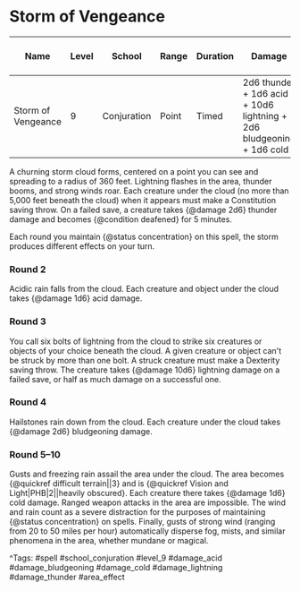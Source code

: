 # Storm of Vengeance

| Name | Level | School | Range | Duration | Damage | Save DC & Type |
|------|-------|--------|-------|----------|--------|----------------|
| Storm of Vengeance | 9 | Conjuration | Point | Timed | 2d6 thunder + 1d6 acid + 10d6 lightning + 2d6 bludgeoning + 1d6 cold | - |

A churning storm cloud forms, centered on a point you can see and spreading to a radius of 360 feet. Lightning flashes in the area, thunder booms, and strong winds roar. Each creature under the cloud (no more than 5,000 feet beneath the cloud) when it appears must make a Constitution saving throw. On a failed save, a creature takes {@damage 2d6} thunder damage and becomes {@condition deafened} for 5 minutes.

Each round you maintain {@status concentration} on this spell, the storm produces different effects on your turn.

### Round 2

Acidic rain falls from the cloud. Each creature and object under the cloud takes {@damage 1d6} acid damage.

### Round 3

You call six bolts of lightning from the cloud to strike six creatures or objects of your choice beneath the cloud. A given creature or object can't be struck by more than one bolt. A struck creature must make a Dexterity saving throw. The creature takes {@damage 10d6} lightning damage on a failed save, or half as much damage on a successful one.

### Round 4

Hailstones rain down from the cloud. Each creature under the cloud takes {@damage 2d6} bludgeoning damage.

### Round 5–10

Gusts and freezing rain assail the area under the cloud. The area becomes {@quickref difficult terrain||3} and is {@quickref Vision and Light|PHB|2||heavily obscured}. Each creature there takes {@damage 1d6} cold damage. Ranged weapon attacks in the area are impossible. The wind and rain count as a severe distraction for the purposes of maintaining {@status concentration} on spells. Finally, gusts of strong wind (ranging from 20 to 50 miles per hour) automatically disperse fog, mists, and similar phenomena in the area, whether mundane or magical.

^Tags: #spell #school_conjuration #level_9 #damage_acid #damage_bludgeoning #damage_cold #damage_lightning #damage_thunder #area_effect